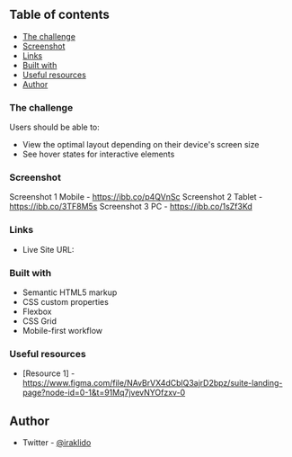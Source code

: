 ## Table of contents

  - [The challenge](#the-challenge)
  - [Screenshot](#screenshot)
  - [Links](#links)
  - [Built with](#built-with)
  - [Useful resources](#useful-resources)
  - [Author](#author)

### The challenge

Users should be able to:

- View the optimal layout depending on their device's screen size
- See hover states for interactive elements

### Screenshot

Screenshot 1 Mobile - https://ibb.co/p4QVnSc
Screenshot 2 Tablet - https://ibb.co/3TF8M5s
Screenshot 3 PC - https://ibb.co/1sZf3Kd
### Links

- Live Site URL: 

### Built with

- Semantic HTML5 markup
- CSS custom properties
- Flexbox
- CSS Grid
- Mobile-first workflow

### Useful resources

- [Resource 1] - https://www.figma.com/file/NAvBrVX4dCblQ3ajrD2bpz/suite-landing-page?node-id=0-1&t=91Mq7jvevNYOfzxv-0

## Author

- Twitter - [@iraklido](https://www.twitter.com/iraklido)
